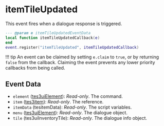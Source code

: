 # itemTileUpdated

This event fires when a dialogue response is triggered.

```lua
--- @param e itemTileUpdatedEventData
local function itemTileUpdatedCallback(e)
end
event.register("itemTileUpdated", itemTileUpdatedCallback)
```

!!! tip
	An event can be claimed by setting `e.claim` to `true`, or by returning `false` from the callback. Claiming the event prevents any lower priority callbacks from being called.

## Event Data

* `element` ([tes3uiElement](../../types/tes3uiElement)): *Read-only*. The command.
* `item` ([tes3item](../../types/tes3item)): *Read-only*. The reference.
* `itemData` (tesitemData): *Read-only*. The script variables.
* `menu` ([tes3uiElement](../../types/tes3uiElement)): *Read-only*. The dialogue object.
* `tile` (tes3uiInventoryTile): *Read-only*. The dialogue info object.

